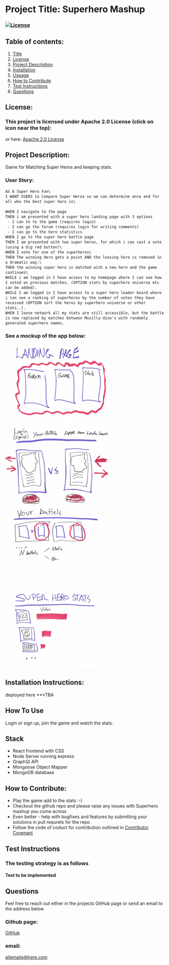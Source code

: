 
  # Project Title: Superhero Mashup 
  ### [![License](https://img.shields.io/badge/License-Apache%202.0-blue.svg)](https://opensource.org/licenses/Apache-2.0)
  
  ## Table of contents:
  1. [Title](#Project-Title)
  1. [License](#License)
  1. [Project Description](#Project-Description)
  1. [Installation](#Installation-Instructions)
  1. [Useage](#How-To-Use)
  1. [How to Contribute](#How-to-Contribute)
  1. [Test Instructions](#Test-Instructions)
  1. [Questions](#Questions)

  ## License: 
  ### This project is licensed under Apache 2.0 License (click on icon near the top):
  or here: [Apache 2.0 License](https://opensource.org/licenses/Apache-2.0)
 

  ## Project Description:
  Game for Matching Super Heros and keeping stats.

  ### User Story:
  ```
  AS A Super Hero Fan\
  I WANT USERS to Compare Super Heros so we can determine once and for all who the best super hero is\

  WHEN I navigate to the page
  THEN i am presented with a super hero landing page with 3 options
   - I can to to the game (requires login)
   - I can go the forum (requires login for writing comments)
   - I can go to the hero statistics 
  WHEN I go to the super hero battle page
  THEN I am presented with two super heros, for which i can cast a vote (using a big red button)\
  WHEN I vote for one of the superheros\
  THEN The winning Hero gets a point AND the loosing hero is removed in a dramatic way.\
  THEN the winning super hero is matched with a new hero and the game continues\
  WHILE i am logged in I have access to my homepage where I can see how I voted on previous matches. (OPTION stats by superhero universe etc can be added).
  WHILE I am logged in I have access to a super hero leader board where i can see a ranking of superheros by the number of votes they have received (OPTION sort the heros by superhero universe or other stats..).
  WHEN I loose network all my stats are still accessible, but the battle is now replaced by matches between Mozilla dino's with randomly generated superhero names.  
  ```
  ### See a mockup of the app below:
  ![Landing Page](assets/images/SuperHeroGame-0.png)
  ![Battle Page](assets/images/SuperHeroGame-1.png)
  ![Home Page](assets/images/SuperHeroGame-2.png)
  ![Stats and forum](assets/images/SuperHeroGame-3.png)


  ## Installation Instructions:
  deployed here ***TBA
  ## How To Use
  Login or sign up, join the game and watch the stats. 

  ## Stack
  * React frontend with CSS
  * Node Server running express
  * GraphQl API
  * Mongoose Object Mapper
  * MongoDB database 

  ## How to Contribute:
  * Play the game add to the stats :-)
  * Checkout the github repo and please raise any issues with Superhero mashup you come across 
  * Even better - help with bugfixes and features by submitting your solutions in pull requrets for the repo
  * Follow the code of coduct for contribution outlined in [Contributor Covenant](https://www.contributor-covenant.org/) 
  ## Test Instructions
  ### The testing strategy is as follows
  #### Test to be implemented

  ## Questions
  Feel free to reach out either in the projects GitHub page or send an email to the address below
  ### Github page:
  [GitHub](https://github.com/melissabarrerafarias/project-3)
  ### email:
  [allemails@here.com](mailto:allemails@here.com) 
